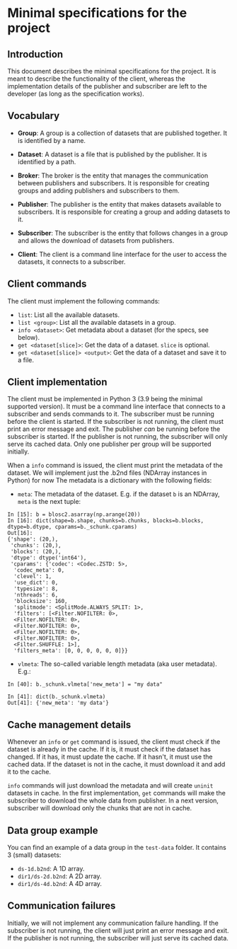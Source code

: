# Minimal specifications for the project

## Introduction

This document describes the minimal specifications for the project.  It is meant to describe the functionality of the client, whereas the implementation details of the publisher and subscriber are left to the developer (as long as the specification works).

## Vocabulary

- **Group**: A group is a collection of datasets that are published together.  It is identified by a name.
- **Dataset**: A dataset is a file that is published by the publisher.  It is identified by a path.

- **Broker**: The broker is the entity that manages the communication between publishers and subscribers.  It is responsible for creating groups and adding publishers and subscribers to them.
- **Publisher**: The publisher is the entity that makes datasets available to subscribers.  It is responsible for creating a group and adding datasets to it.
- **Subscriber**: The subscriber is the entity that follows changes in a group and allows the download of datasets from publishers.
- **Client**: The client is a command line interface for the user to access the datasets, it connects to a subscriber.

## Client commands

The client must implement the following commands:

- `list`: List all the available datasets.
- `list <group>`: List all the available datasets in a group.
- `info <dataset>`: Get metadata about a dataset (for the specs, see below).
- `get <dataset[slice]>`: Get the data of a dataset. `slice` is optional.
- `get <dataset[slice]> <output>`: Get the data of a dataset and save it to a file.


## Client implementation

The client must be implemented in Python 3 (3.9 being the minimal supported version).  It must be a command line interface that connects to a subscriber and sends commands to it.  The subscriber must be running before the client is started. If the subscriber is not running, the client must print an error message and exit. The publisher *can* be running before the subscriber is started. If the publisher is not running, the subscriber will only serve its cached data. Only one publisher per group will be supported initially.

When a `info` command is issued, the client must print the metadata of the dataset.  We will implement just the .b2nd files (NDArray instances in Python) for now  The metadata is a dictionary with the following fields:

- `meta`: The metadata of the dataset. E.g. if the dataset `b` is an NDArray, `meta` is the next tuple:

```
In [15]: b = blosc2.asarray(np.arange(20))
In [16]: dict(shape=b.shape, chunks=b.chunks, blocks=b.blocks, dtype=b.dtype, cparams=b._schunk.cparams)
Out[16]:
{'shape': (20,),
 'chunks': (20,),
 'blocks': (20,),
 'dtype': dtype('int64'),
 'cparams': {'codec': <Codec.ZSTD: 5>,
  'codec_meta': 0,
  'clevel': 1,
  'use_dict': 0,
  'typesize': 8,
  'nthreads': 6,
  'blocksize': 160,
  'splitmode': <SplitMode.ALWAYS_SPLIT: 1>,
  'filters': [<Filter.NOFILTER: 0>,
  <Filter.NOFILTER: 0>,
  <Filter.NOFILTER: 0>,
  <Filter.NOFILTER: 0>,
  <Filter.NOFILTER: 0>,
  <Filter.SHUFFLE: 1>],
  'filters_meta': [0, 0, 0, 0, 0, 0]}}
```

- `vlmeta`: The so-called variable length metadata (aka user metadata).  E.g.:
```
In [40]: b._schunk.vlmeta['new_meta'] = "my data"

In [41]: dict(b._schunk.vlmeta)
Out[41]: {'new_meta': 'my data'}
```

## Cache management details

Whenever an `info` or `get` command is issued, the client must check if the dataset is already in the cache.  If it is, it must check if the dataset has changed.  If it has, it must update the cache.  If it hasn't, it must use the cached data.  If the dataset is not in the cache, it must download it and add it to the cache.

`info` commands will just download the metadata and will create `uninit` datasets in cache. In the first implementation, `get` commands will make the subscriber to download the whole data from publisher. In a next version, subscriber will download only the chunks that are not in cache.

## Data group example

You can find an example of a data group in the `test-data` folder.  It contains 3 (small) datasets:

- `ds-1d.b2nd`: A 1D array.
- `dir1/ds-2d.b2nd`: A 2D array.
- `dir1/ds-4d.b2nd`: A 4D array.

## Communication failures

Initially, we will not implement any communication failure handling.  If the subscriber is not running, the client will just print an error message and exit.  If the publisher is not running, the subscriber will just serve its cached data.

